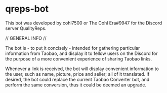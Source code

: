 # qreps-bot

This bot was developed by cohl7500 or The Cohl Era#9947 for the Discord server QualityReps. 

// GENERAL INFO // 

The bot is - to put it concisely - intended for gathering particular information from Taobao, and
display it to fellow users on the Discord for the purpose of a more convenient experience of sharing
Taobao links. 

Whenever a link is received, the bot will display convenient information to the user, such as
name, picture, price and seller; all of it translated. If desired, the bot could replace the current
Taobao Converter bot, and perform the same conversion, thus it could be deemed an upgrade. 
